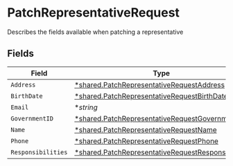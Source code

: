 # PatchRepresentativeRequest

Describes the fields available when patching a representative


## Fields

| Field                                                                                                                          | Type                                                                                                                           | Required                                                                                                                       | Description                                                                                                                    | Example                                                                                                                        |
| ------------------------------------------------------------------------------------------------------------------------------ | ------------------------------------------------------------------------------------------------------------------------------ | ------------------------------------------------------------------------------------------------------------------------------ | ------------------------------------------------------------------------------------------------------------------------------ | ------------------------------------------------------------------------------------------------------------------------------ |
| `Address`                                                                                                                      | [*shared.PatchRepresentativeRequestAddress](../../../pkg/models/shared/patchrepresentativerequestaddress.md)                   | :heavy_minus_sign:                                                                                                             | N/A                                                                                                                            |                                                                                                                                |
| `BirthDate`                                                                                                                    | [*shared.PatchRepresentativeRequestBirthDate](../../../pkg/models/shared/patchrepresentativerequestbirthdate.md)               | :heavy_minus_sign:                                                                                                             | N/A                                                                                                                            |                                                                                                                                |
| `Email`                                                                                                                        | **string*                                                                                                                      | :heavy_minus_sign:                                                                                                             | N/A                                                                                                                            | amanda@classbooker.dev                                                                                                         |
| `GovernmentID`                                                                                                                 | [*shared.PatchRepresentativeRequestGovernmentID](../../../pkg/models/shared/patchrepresentativerequestgovernmentid.md)         | :heavy_minus_sign:                                                                                                             | N/A                                                                                                                            |                                                                                                                                |
| `Name`                                                                                                                         | [*shared.PatchRepresentativeRequestName](../../../pkg/models/shared/patchrepresentativerequestname.md)                         | :heavy_minus_sign:                                                                                                             | N/A                                                                                                                            |                                                                                                                                |
| `Phone`                                                                                                                        | [*shared.PatchRepresentativeRequestPhone](../../../pkg/models/shared/patchrepresentativerequestphone.md)                       | :heavy_minus_sign:                                                                                                             | N/A                                                                                                                            |                                                                                                                                |
| `Responsibilities`                                                                                                             | [*shared.PatchRepresentativeRequestResponsibilities](../../../pkg/models/shared/patchrepresentativerequestresponsibilities.md) | :heavy_minus_sign:                                                                                                             | N/A                                                                                                                            |                                                                                                                                |